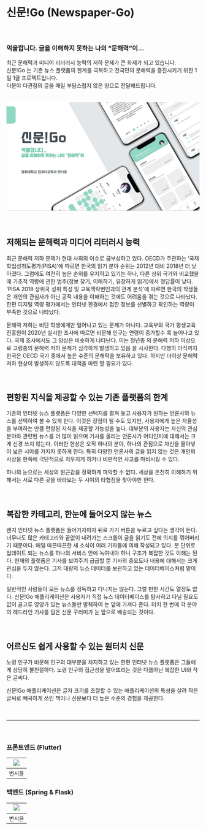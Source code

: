 # 신문!Go (Newspaper-Go)

ㅤ
### 억울합니다. 글을 이해하지 못하는 나의 “문해력”이...

최근 문해력과 미디어 리터러시 능력의 저하 문제가 큰 화제가 되고 있습니다.   
신문!Go 는 기존 뉴스 플랫폼의 한계를 극복하고 전국민의 문해력을 증진시키기 위한 1일 1글 프로젝트입니다.     
다분야 다관점의 글을 매일 부담스럽지 않은 양으로 전달해드립니다.

ㅤ
![title](./readme-image/title.png)

ㅤ
## 저해되는 문해력과 미디어 리터러시 능력
최근 문해력 저하 문제가 현대 사회의 이슈로 급부상하고 있다. OECD가 주관하는 ‘국제학업성취도평가(PISA)’에 따르면 한국의 읽기 분야 순위는 2012년 대비 2018년 더 낮아졌다. 그럼에도 여전히 높은 순위를 유지하고 있기는 하나, 다른 상위 국가와 비교했을 때 기초적 역량에 관한 범주(정보 찾기, 이해하기, 유창하게 읽기)에서 정답률이 낮다. ‘PISA 2018 상위국 성취 특성 및 교육맥락변인과의 관계 분석’에 따르면 한국의 학생들은 개인의 관심사가 아닌 공적 내용을 이해하는 것에도 어려움을 겪는 것으로 나타났다. 한편 디지털 역량 평가에서는 인터넷 환경에서 접한 정보를 선별하고 확인하는 역량이 부족한 것으로 나타났다.

문해력 저하는 비단 학생에게만 일어나고 있는 문제가 아니다. 교육부와 국가 평생교육진흥원이 2020년 실시한 조사에 따르면 비문해 인구는 연령이 증가할수 록 늘어나고 있다. 국제 조사에서도 그 양상은 비슷하게 나타난다. 이는 청년층 의 문해력 저하 이상으로 고령층의 문해력 저하 문제가 심각하게 발생하고 있음 을 시사한다. 다행히 아직까지 한국은 OECD 국가 중에서 높은 수준의 문해력을 보유하고 있다. 하지만 더이상 문해력 저하 현상이 발생하지 않도록 대책을 마련 할 필요가 있다.

ㅤ
## 편향된 지식을 제공할 수 있는 기존 플랫폼의 한계
기존의 인터넷 뉴스 플랫폼은 다양한 선택지를 펼쳐 놓고 사용자가 원하는 언론사와 뉴스를 선택하여 볼 수 있게 한다. 이것은 장점이 될 수도 있지만, 사용자에게 높은 자율성을 부여하는 만큼 편향된 지식을 제공할 가능성을 높다. 대부분의 사용자는 자신의 관심 분야와 관련된 뉴스를 더 많이 읽으며 기사를 올리는 언론사가 어디인지에 대해서는 크게 신경 쓰지 않는다. 이러한 현상은 오직 하나의 분야, 하나의 관점으로 자신을 몰아넣어 넓은 시야를 가지지 못하게 한다. 특히 다양한 언론사의 글을 읽지 않는 것은 개인의 사상을 한쪽에 극단적으로 치우치게 하거나 비판적인 사고를 마비시킬 수 있다.

하나의 눈으로는 세상의 원근감을 정확하게 파악할 수 없다. 세상을 온전히 이해하기 위해서는 서로 다른 곳을 바라보는 두 시야의 타협점을 찾아야만 한다.

ㅤ
## 복잡한 카테고리, 한눈에 들어오지 않는 뉴스
왠지 인터넷 뉴스 플랫폼은 들어가자마자 뒤로 가기 버튼을 누르고 싶다는 생각이 든다. 너무나도 많은 카테고리와 끝없이 내려가는 스크롤이 글을 읽기도 전에 의지를 꺾어버리기 때문이다. 매일 따끈따끈한 새 소식이 여러 기자들에 의해 작성되고 있다. 분 단위로 업데이트 되는 뉴스를 하나의 서비스 안에 녹여내야 하니 구조가 복잡한 것도 이해는 된다. 현재의 플랫폼은 기사를 보여주기 급급할 뿐 기사의 중요도나 내용에 대해서는 크게 관심을 두지 않는다. 그저 대량의 뉴스 데이터를 보관하고 있는 데이터베이스처럼 말이다.

일반적인 사람들이 모든 뉴스를 정독하고 다니지는 않는다. 그럴 만한 시간도 열정도 없다. 신문!Go 애플리케이션은 사용자가 직접 뉴스 데이터베이스를 탐사하고 다닐 필요도 없이 골고루 영양가 있는 뉴스들만 발췌하여 눈 앞에 가져다 준다. 터치 한 번에 각 분야의 헤드라인 기사를 담은 신문 꾸러미가 눈 앞으로 배송되는 것이다.

ㅤ
## 어르신도 쉽게 사용할 수 있는 원터치 신문
노령 인구가 비문해 인구의 대부분을 차지하고 있는 한편 인터넷 뉴스 플랫폼은 그들에게 상당히 불친절하다. 노령 인구의 접근성을 떨어뜨리는 것은 다름아닌 복잡한 UI와 작은 글씨다.

신문!Go 애플리케이션은 글자 크기를 조절할 수 있는 애플리케이션의 특성을 살려 작은 글씨로 빼곡하게 쓰인 책이나 신문보다 더 높은 수준의 경험을 제공한다.

ㅤ
***

ㅤ
### 프론트엔드 (Flutter)
|<img src="https://contrib.rocks/image?repo=dvlp-sy/NGo-Backend" />|
|---|
|<div align="center">변시윤</div>|

### 백엔드 (Spring & Flask)
|<img src="https://contrib.rocks/image?repo=dvlp-sy/NGo-Backend" />|
|---|
|<div align="center">변시윤</div>|